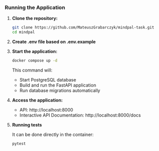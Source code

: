### Running the Application

1. **Clone the repository:**

   ```bash
   git clone https://github.com/MateuszGrabarczyk/mindpal-task.git
   cd mindpal
   ```

2. **Create .env file based on .env.example**

3. **Start the application:**

   ```bash
   docker compose up -d
   ```

   This command will:

   - Start PostgreSQL database
   - Build and run the FastAPI application
   - Run database migrations automatically

4. **Access the application:**

   - API: http://localhost:8000
   - Interactive API Documentation: http://localhost:8000/docs

5. **Running tests**

   It can be done directly in the container:

   ```bash
   pytest
   ```
